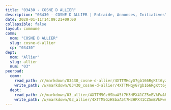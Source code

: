 ```yaml
---
title: "03430 - COSNE D ALLIER"
description: "03430 - COSNE D ALLIER | Entraide, Annonces, Initiatives"
date: 2020-01-11T14:09:21+09:00
collapsible: false
layout: commune
comm:
  nom: "COSNE D ALLIER"
  slug: cosne-d-allier
  cp: "03430"
dept:
  nom: "Allier"
  slug: allier
  num: "03"
peerpad:
  comm:
    read_path: /r/markdown/03430_cosne-d-allier/4XTTMHqyG7gb166RgKtt6yzvu9iLbXHYYm4aXRefSUXvDrwRp
    write_path: /w/markdown/03430_cosne-d-allier/4XTTMHqyG7gb166RgKtt6yzvu9iLbXHYYm4aXRefSUXvDrwRp-K3TgTf96WxnTNhsKsshk2BdkzjGnJDMcrR2qARGVjGQg1qJ4MrpKdxzHpvDzfXP5C49oeAzYaL8SfH4HheyYCBNX9EA5EpkMbAE8UdEibPvSYaq3e86vUABHYNeveCnZXhc4ujMY
  dept:
    read_path: /r/markdown/03_allier/4XTTM5GzHSbaA5t7H3HPX41CZ5mBVkFwAP4hDd5RoBY2JsEAy
    write_path: /w/markdown/03_allier/4XTTM5GzHSbaA5t7H3HPX41CZ5mBVkFwAP4hDd5RoBY2JsEAy-K3TgTfK63S9nh1XDKRdQM5CC7MJ5PWSrKVUCPKbSrFQ3cakeCH8tQGdUR9DTAz4uGC38FSNg947MKdwTpPPt11GSCbnkNPZdBTNtwdL7kw34FMS1ADZJRkGgd1Xx6qPUaEUtuBP3
---
```


